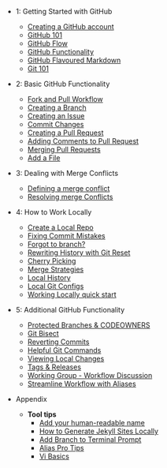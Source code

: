 - 1: Getting Started with GitHub
  - [Creating a GitHub account](01_creating_an_account.md)
  - [GitHub 101](github_101.md)
  - [GitHub Flow](03_github_flow.md)
  - [GitHub Functionality](github_functionality.md)
  - [GitHub Flavoured Markdown](github_flavoured_markdown.md)
  - [Git 101](02_git_101.md)

- 2: Basic GitHub Functionality
  - [Fork and Pull Workflow](app_fork_workflow.md)
  - [Creating a Branch](04_creating_a_branch.md)
  - [Creating an Issue](Creating_an_Issue.md)
  - [Commit Changes](commit_changes.md)
  - [Creating a Pull Request](07_Pushing_your_changes)
  - [Adding Comments to Pull Request](08_Adding_Comments_to_Pull_Request.md)
  - [Merging Pull Requests](09_merging_pull_requests.md)
  - [Add a File](add_a_file.md)

- 3: Dealing with Merge Conflicts
  - [Defining a merge conflict](12a_what_is_a_merge_conflict.md)
  - [Resolving merge Conflicts](12b_resolving_merge_conflicts.md)
  
- 4: How to Work Locally
  - [Create a Local Repo](18_create_local_repo.md)
  - [Fixing Commit Mistakes](19_fixing_commit_mistakes.md)
  - [Forgot to branch?](19_forgot_to_branch.md)
  - [Rewriting History with Git Reset](20_rewriting_history_git_reset.md)
  - [Cherry Picking](21_git_cherry_pick.md)
  - [Merge Strategies](22_merge_strategies_rebase.md)
  - [Local History](10_local_history.md)
  - [Local Git Configs](05_local_git_configs.md)
  - [Working Locally quick start](06_working_locally.md)

- 5: Additional GitHub Functionality
  - [Protected Branches & CODEOWNERS](17_protected_branches.md)
  - [Git Bisect](14_git_bisect.md)
  - [Reverting Commits](15_reverting_commits.md)
  - [Helpful Git Commands](16_helpful_git_commands.md)
  - [Viewing Local Changes](17_view_local_changes.md)
  - [Tags & Releases](17_tags_and_releases.md)
  - [Working Group - Workflow Discussion](17_workflow_discussion.md)
  - [Streamline Workflow with Aliases](11_streamline_workflow_with_aliases.md)

- Appendix
  - **Tool tips**
    - [Add your human-readable name](app_add_human_readable_name.md)
    - [How to Generate Jekyll Sites Locally](app_how_to_generate_locally.md)
    - [Add Branch to Terminal Prompt](app_git_branch_in_terminal.md)
    - [Alias Pro Tips](app_aliases.md)
    - [Vi Basics](app_vi_basics.md)

